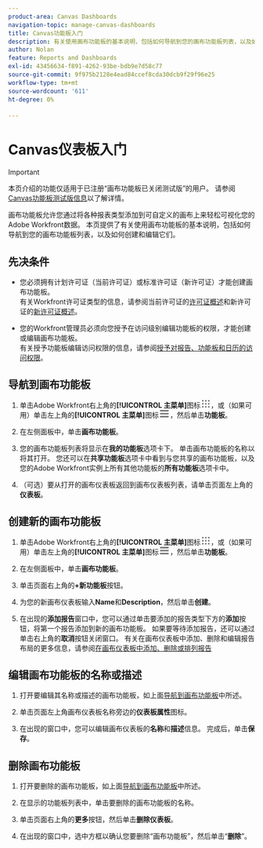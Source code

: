 ```yaml
---
product-area: Canvas Dashboards
navigation-topic: manage-canvas-dashboards
title: Canvas功能板入门
description: 有关使用画布功能板的基本说明，包括如何导航到您的画布功能板列表，以及如何创建和编辑它们。
author: Nolan
feature: Reports and Dashboards
exl-id: 43456634-f891-4262-93be-bdb9e7d58c77
source-git-commit: 9f975b2128e4ead84ccef8cda30dcb9f29f96e25
workflow-type: tm+mt
source-wordcount: '611'
ht-degree: 0%

---
```


# Canvas仪表板入门

>[!IMPORTANT]
>
>本页介绍的功能仅适用于已注册“画布功能板已关闭测试版”的用户。 请参阅[Canvas功能板测试版信息](/help/quicksilver/product-announcements/betas/canvas-dashboards-beta/canvas-dashboards-beta-information.md)以了解详情。

画布功能板允许您通过将各种报表类型添加到可自定义的画布上来轻松可视化您的Adobe Workfront数据。 本页提供了有关使用画布功能板的基本说明，包括如何导航到您的画布功能板列表，以及如何创建和编辑它们。

## 先决条件

* 您必须拥有计划许可证（当前许可证）或标准许可证（新许可证）才能创建画布功能板。\
  有关Workfront许可证类型的信息，请参阅当前许可证的[许可证概述](/help/quicksilver/administration-and-setup/add-users/access-levels-and-object-permissions/wf-licenses.md)和新许可证的[新许可证概述](/help/quicksilver/administration-and-setup/add-users/how-access-levels-work/licenses-overview.md)。

* 您的Workfront管理员必须向您授予在访问级别编辑功能板的权限，才能创建或编辑画布功能板。\
  有关授予功能板编辑访问权限的信息，请参阅[授予对报告、功能板和日历的访问权限](/help/quicksilver/administration-and-setup/add-users/configure-and-grant-access/grant-access-reports-dashboards-calendars.md)。

## 导航到画布功能板

1. 单击Adobe Workfront右上角的&#x200B;**[!UICONTROL 主菜单]**&#x200B;图标![主菜单](/help/_includes/assets/main-menu-icon.png)，或（如果可用）单击左上角的&#x200B;**[!UICONTROL 主菜单]**&#x200B;图标![主菜单](/help/_includes/assets/main-menu-icon-left-nav.png)，然后单击&#x200B;**功能板**。

1. 在左侧面板中，单击&#x200B;**画布功能板**。

1. 您的画布功能板列表将显示在&#x200B;**我的功能板**&#x200B;选项卡下。 单击画布功能板的名称以将其打开。 您还可以在&#x200B;**共享功能板**&#x200B;选项卡中看到与您共享的画布功能板，以及您的Adobe Workfront实例上所有其他功能板的&#x200B;**所有功能板**&#x200B;选项卡中。

1. （可选）要从打开的画布仪表板返回到画布仪表板列表，请单击页面左上角的&#x200B;**仪表板**。

## 创建新的画布功能板

1. 单击Adobe Workfront右上角的&#x200B;**[!UICONTROL 主菜单]**&#x200B;图标![主菜单](/help/_includes/assets/main-menu-icon.png)，或（如果可用）单击左上角的&#x200B;**[!UICONTROL 主菜单]**&#x200B;图标![主菜单](/help/_includes/assets/main-menu-icon-left-nav.png)，然后单击&#x200B;**功能板**。

1. 在左侧面板中，单击&#x200B;**画布功能板**。

1. 单击页面右上角的&#x200B;**+新功能板**&#x200B;按钮。

1. 为您的新画布仪表板输入&#x200B;**Name**&#x200B;和&#x200B;**Description**，然后单击&#x200B;**创建**。

1. 在出现的&#x200B;**添加报告**&#x200B;窗口中，您可以通过单击要添加的报告类型下方的&#x200B;**添加**&#x200B;按钮，将第一个报告添加到新的画布功能板。 如果要等待添加报告，还可以通过单击右上角的&#x200B;**取消**&#x200B;按钮关闭窗口。 有关在画布仪表板中添加、删除和编辑报告布局的更多信息，请参阅[在画布仪表板中添加、删除或排列报告](/help/quicksilver/reports-and-dashboards/canvas-dashboards/manage-canvas-dashboards/add-remove-arrange-reports.md)

## 编辑画布功能板的名称或描述

1. 打开要编辑其名称或描述的画布功能板，如上面[导航到画布功能板](#navigate-to-a-canvas-dashboard)中所述。

1. 单击页面左上角画布仪表板名称旁边的&#x200B;**仪表板属性**&#x200B;图标。

1. 在出现的窗口中，您可以编辑画布仪表板的&#x200B;**名称**&#x200B;和&#x200B;**描述**&#x200B;信息。 完成后，单击&#x200B;**保存**。

## 删除画布功能板

1. 打开要删除的画布功能板，如上面[导航到画布功能板](#navigate-to-a-canvas-dashboard)中所述。

1. 在显示的功能板列表中，单击要删除的画布功能板的名称。

1. 单击页面右上角的&#x200B;**更多**&#x200B;按钮，然后单击&#x200B;**删除仪表板**。

1. 在出现的窗口中，选中方框以确认您要删除“画布功能板”，然后单击“**删除**”。
